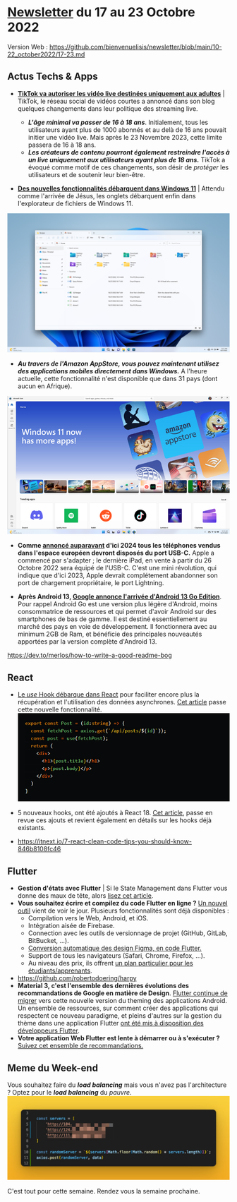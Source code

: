 # [Newsletter](https://github.com/bienvenuelisis/newsletter) du 17 au 23 Octobre 2022

Version Web : <https://github.com/bienvenuelisis/newsletter/blob/main/10-22_october2022/17-23.md>

## Actus Techs & Apps

- **[TikTok va autoriser les vidéo live destinées uniquement aux adultes](https://newsroom.tiktok.com/en-us/enhancing-the-live-community-experience)** | TikTok, le réseau social de vidéos courtes a annoncé dans son blog quelques changements dans leur politique des streaming live.
  - ***L'âge minimal va passer de 16 à 18 ans***. Initialement, tous les utilisateurs ayant plus de 1000 abonnés et au delà de 16 ans pouvait initier une vidéo live. Mais après le 23 Novembre 2023, cette limite passera de 16 à 18 ans.
  - ***Les créateurs de contenu pourront également restreindre l'accès à un live uniquement aux utilisateurs ayant plus de 18 ans.***
TikTok a évoqué comme motif de ces changements, son désir de *protéger* les utilisateurs et de soutenir leur bien-être.

- **[Des nouvelles fonctionnalités débarquent dans Windows 11](https://blogs.windows.com/windowsexperience/2022/10/18/making-the-everyday-easier-with-new-experiences-available-in-windows-11/)** | Attendu comme l'arrivée de Jésus, les onglets débarquent enfin dans l'explorateur de fichiers de Windows 11.

![Enfin les onglets, dans Windows 11.](https://github.com/bienvenuelisis/newsletter/raw/main/images/win11-tabs.webp)

- ***Au travers de l'Amazon AppStore, vous pouvez maintenant utilisez des applications mobiles directement dans Windows.*** A l'heure actuelle, cette fonctionnalité n'est disponible que dans 31 pays (dont aucun en Afrique).

![Windows & Amazon AppStore](https://github.com/bienvenuelisis/newsletter/raw/main/images/amazon-appstore-on-windows.webp)

- **Comme [annoncé auparavant](https://github.com/bienvenuelisis/newsletter/blob/main/10-22_october2022/03-10.md) d'ici 2024 tous les téléphones vendus dans l'espace européen devront disposés du port USB-C.** Apple a commencé par s'adapter ; le dernière iPad, en vente à partir du 26 Octobre 2022 sera équipé de l'USB-C. C'est une mini révolution, qui indique que d'ici 2023, Apple devrait complétement abandonner son port de chargement propriétaire, le port Lightning.

- **Après Android 13, [Google annonce l'arrivée d'Android 13 Go Edition](https://blog.google/products/android/android-13-go-edition/)**. Pour rappel Android Go est une version plus légère d'Android, moins consommatrice de ressources et qui permet d'avoir Android sur des smartphones de bas de gamme. Il est destiné essentiellement au marché des pays en voie de développement. Il fonctionnera avec au minimum 2GB de Ram, et bénéficie des principales nouveautés apportées par la version complète d'Android 13.

<https://dev.to/merlos/how-to-write-a-good-readme-bog>

## React

- [Le *use* Hook débarque dans React](https://github.com/acdlite/rfcs/blob/first-class-promises/text/0000-first-class-support-for-promises.md) pour faciliter encore plus la récupération et l'utilisation des données asynchrones.  [Cet article](https://dev.to/dayvster/react-just-got-even-more-awesome-f15) passe cette nouvelle fonctionnalité.
![Un nouveau Hook débarque dans React](https://github.com/bienvenuelisis/newsletter/raw/main/images/react-use-hook-implementation.png)

- 5 nouveaux hooks, ont été ajoutés à React 18. [Cet article](https://simranraj8.medium.com/a-guide-to-react-18-hooks-27bce771a0d3), passe en revue ces ajouts et revient également en détails sur les hooks déjà existants.
- <https://itnext.io/7-react-clean-code-tips-you-should-know-846b8108fc46>

## Flutter

- **Gestion d'états avec Flutter** | Si le State Management dans Flutter vous donne des maux de tête, alors [lisez cet article](https://blog.codemagic.io/flutter-state-management-part-1/).
- **Vous souhaitez écrire et compilez du code Flutter en ligne ?** [Un nouvel outil](https://flutlab.io/) vient de voir le jour. Plusieurs fonctionnalités sont déjà disponibles :
  - Compilation vers le Web, Android, et iOS.
  - Intégration aisée de Firebase.
  - Connection avec les outils de versionnage de projet (GitHub, GitLab, BitBucket, ...).
  - [Conversion automatique des design Figma, en code Flutter.](https://flutlab.io/profile?f2f=true)
  - Support de tous les navigateurs (Safari, Chrome, Firefox, ...).
  - Au niveau des prix, ils offrent [un plan particulier pour les étudiants/apprenants](https://flutlab.io/pricing).
- <https://github.com/robertodoering/harpy>
- **Material 3, c'est l'ensemble des dernières évolutions des recommandations de Google en matière de Design**. [Flutter continue de migrer](https://github.com/flutter/flutter/issues/91605) vers cette nouvelle version du theming des applications Android. Un ensemble de ressources, sur comment créer des applications qui respectent ce nouveau paradigme, et pleins d'autres sur la gestion du thème dans une application Flutter
[ont été mis à disposition des développeurs Flutter](https://m3.material.io/develop/flutter).
- **Votre application Web Flutter est lente à démarrer ou à s'exécuter ?** [Suivez cet ensemble de recommandations.](https://medium.com/@fintasys/speed-up-your-flutter-web-app-42969c36104b)

## Meme du Week-end

Vous souhaitez faire du ***load balancing*** mais vous n'avez pas l'architecture ? Optez pour le ***load balancing*** du *pauvre*.
![Load Balancing du Pauvre](https://github.com/bienvenuelisis/newsletter/raw/main/images/load-balancing-on-client.jpg)

C'est tout pour cette semaine. Rendez vous la semaine prochaine.
